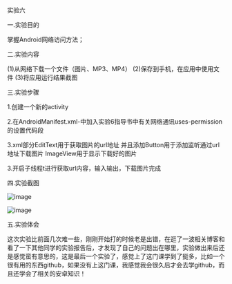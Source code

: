 实验六

一.实验目的

掌握Android网络访问方法；

二.实验内容

(1)从网络下载一个文件（图片、MP3、MP4）
(2)保存到手机，在应用中使用文件
(3)将应用运行结果截图

三.实验步骤

1.创建一个新的activity

2.在AndroidManifest.xml-中加入实验6指导书中有关网络通讯uses-permission的设置代码段

3.xml部分EditText用于获取图片的url地址
并且添加Button用于添加监听通过url地址下载图片 ImageView用于显示下载好的图片

3.开启子线程t进行获取url内容，输入输出，下载图片完成

四.实验截图

![image](https://github.com/lixubin51/android-labs-2018/blob/master/Com1614080901109/com1614080901109-11.png)

![image](https://github.com/lixubin51/android-labs-2018/blob/master/Com1614080901109/com1614080901109-12.png)


五.实验体会 

这次实验比前面几次难一些，刚刚开始打的时候老是出错，在逛了一波相关博客和看了一下其他同学的实验报告后，才发现了自己的问题出在哪里，实验做出来后还是感觉蛮有意思的，这是最后一个实验了，感觉上了这门课学到了挺多，比如一个很有用的东西github，如果没有上这门课，我感觉我会很久后才会去学github，而且还学会了相关的安卓知识！

